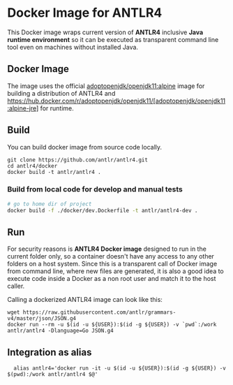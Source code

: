 # Docker Image for ANTLR4

This Docker image wraps current version of **ANTLR4** inclusive **Java runtime environment** so it can be executed as transparent command line tool even on machines without installed Java.

## Docker Image

The image uses the official [adoptopenjdk/openjdk11:alpine](https://hub.docker.com/r/adoptopenjdk/openjdk11/) image
for building a distribution of ANTLR4 and
https://hub.docker.com/r/adoptopenjdk/openjdk11/[adoptopenjdk/openjdk11:alpine-jre] for runtime.

## Build

You can build docker image from source code locally.

    git clone https://github.com/antlr/antlr4.git
    cd antlr4/docker
    docker build -t antlr/antlr4 .

### Build from local code for develop and manual tests

```bash
# go to home dir of project
docker build -f ./docker/dev.Dockerfile -t antlr/antlr4-dev .
```

## Run

For security reasons is **ANTLR4 Docker image** designed to run in the current folder only, so a container doesn't have any access to any other folders on a host system. Since this is a transparent call of Docker image from command line, where new files are generated, it is also a good idea to execute code inside a Docker as a non root user and match it to the host caller.

Calling a dockerized ANTLR4 image can look like this:

```shell
wget https://raw.githubusercontent.com/antlr/grammars-v4/master/json/JSON.g4
docker run --rm -u $(id -u ${USER}):$(id -g ${USER}) -v `pwd`:/work antlr/antlr4 -Dlanguage=Go JSON.g4
```

## Integration as alias

      alias antlr4='docker run -it -u $(id -u ${USER}):$(id -g ${USER}) -v $(pwd):/work antlr/antlr4 $@'


